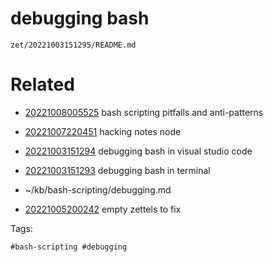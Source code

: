 # debugging bash

` zet/20221003151295/README.md `

# Related

- [20221008005525](/zet/20221008005525/README.md) bash scripting pitfalls and anti-patterns

- [20221007220451](/zet/20221007220451/README.md) hacking notes node

- [20221003151294](/zet/20221003151294/README.md) debugging bash in visual studio code
- [20221003151293](/zet/20221003151293/README.md) debugging bash in terminal
- ~/kb/bash-scripting/debugging.md
- [20221005200242](/zet/20221005200242/README.md) empty zettels to fix

Tags:

    #bash-scripting #debugging 
